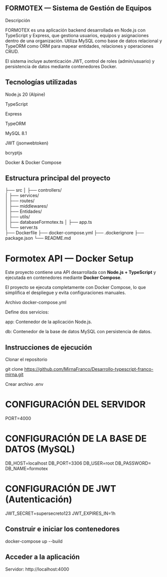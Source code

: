 ## FORMOTEX — Sistema de Gestión de Equipos
 Descripción

FORMOTEX es una aplicación backend desarrollada en Node.js con TypeScript y Express, que gestiona usuarios, equipos y asignaciones dentro de una organización.
Utiliza MySQL como base de datos relacional y TypeORM como ORM para mapear entidades, relaciones y operaciones CRUD.

El sistema incluye autenticación JWT, control de roles (admin/usuario) y persistencia de datos mediante contenedores Docker.


## Tecnologías utilizadas

Node.js 20 (Alpine)

TypeScript

Express

TypeORM

MySQL 8.1

JWT (jsonwebtoken)

bcryptjs

Docker & Docker Compose


## Estructura principal del proyecto

├── src
│   ├── controllers/        
│   ├── services/          
│   ├── routes/             
│   ├── middlewares/       
│   ├── Entidades/          
│   ├── utils/             
│   ├── databaseFormotex.ts 
│   ├── app.ts              
│   └── server.ts           
├── Dockerfile
├── docker-compose.yml
├── .dockerignore
├── package.json
└── README.md


#  Formotex API — Docker Setup

Este proyecto contiene una API desarrollada con **Node.js + TypeScript** y ejecutada en contenedores mediante **Docker Compose**.

El proyecto se ejecuta completamente con Docker Compose, lo que simplifica el despliegue y evita configuraciones manuales.

Archivo docker-compose.yml

Define dos servicios:

app: Contenedor de la aplicación Node.js.

db: Contenedor de la base de datos MySQL con persistencia de datos.

## Instrucciones de ejecución

Clonar el repositorio

git clone https://github.com/MirnaFranco/Desarrollo-typescript-franco-mirna.git

Crear archivo .env

#  CONFIGURACIÓN DEL SERVIDOR
PORT=4000

#  CONFIGURACIÓN DE LA BASE DE DATOS (MySQL)
DB_HOST=localhost
DB_PORT=3306
DB_USER=root
DB_PASSWORD=
DB_NAME=formotex

#  CONFIGURACIÓN DE JWT (Autenticación)
JWT_SECRET=supersecreto123
JWT_EXPIRES_IN=1h

## Construir e iniciar los contenedores

docker-compose up --build

## Acceder a la aplicación

Servidor: http://localhost:4000
